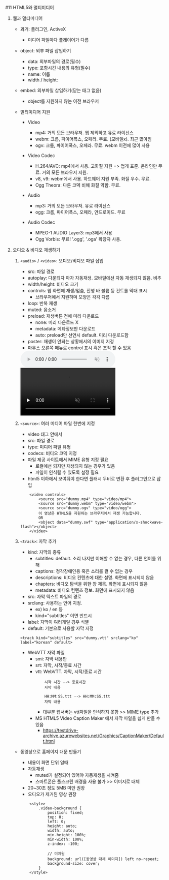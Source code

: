 #11 HTML5와 멀티미디어
1. 웹과 멀티미디어
	- 과거: 플러그인, ActiveX
		- 미디어 파일마다 플레이어가 다름
	- object: 외부 파일 삽입하기
		- data: 외부파일의 경로(필수)
		- type: 포함시긴 내용의 유형(필수)
		- name: 이름
		- width / height:
	- embed: 외부파일 삽입하기(닫는 태그 없음)
		- object를 지원하지 않는 이전 브라우저

	- 멀티미디어 지원
		- Video
			- mp4: 거의 모든 브라우저. 웹 제외하고 유료 라이선스
			- webm: 크롬, 파이어폭스, 오페라. 무료. (모바일x). 최근 많아짐
			- ogv: 크롬, 파이어폭스, 오페라. 무료. webm 이전에 많이 사용

		- Video Codec
			- H.264/AVC: mp4에서 사용. 고화질 지원 => 업게 표준. 온라인만 무료. 거의 모든 브라우저 지원.
			- v8, v9: webm에서 사용. 하드웨어 지원 부족. 화질 우수. 무료.
			- Ogg Theora: 다른 코덱 비해 화질 약함. 무료.

		- Audio
			- mp3: 거의 모든 브라우저. 유료 라이선스
			- ogg: 크롬, 파이어폭스, 오페라, 안드로이드. 무료

		- Audio Codec
			- MPEG-1 AUDIO Layer3: mp3에서 사용
			- Ogg Vorbis: 무료! '.ogg', '.oga' 확장자 사용.

2. 오디오 & 비디오 재생하기
	1. ```<audio>``` / ```<video>```: 오디오/비디오 파일 삽입
		- src: 파일 경로
		- autoplay: 다운되자 마자 자동재생. 모바일에선 자동 재생되지 않음. 비추
		- width/height: 비디오 크기
		- controls: 웹 화면에 재생/멈춤, 진행 바 볼륨 등 컨트롤 막대 표시
			- 브라우저에서 지원하며 모양은 각각 다름
		- loop: 반복 재생
		- muted: 음소거
		- preload: 재생버튼 전에 미리 다운로드
			- none: 미리 다운로드 X
			- metadata: 메타정보만 다운로드
			- auto: preload만 선언시 default. 미리 다운로드함
		- poster: 재생이 안되는 상황에서의 이미지 지정
		- 마우스 오른쪽 메뉴로 control 표시 혹은 조작 할 수 있음

		<audio controls loop muted>
			<source src="https://bigsoundbank.com/UPLOAD/ogg/0115.ogg" type="audio/ogg">
			<source src="https://bigsoundbank.com/UPLOAD/mp3/0117.mp3" type="audio/mp3">
		</audio><br />

		<video controls loop muted width="300" preload="none">
			<source src="https://docs.google.com/uc?export=download&id=1worT_sLRzbUMGyLSUHRhxiW_frAYIQ3o" type="video/ogg">
			<source src="https://filesamples.com/samples/video/webm/sample_960x540.webm" type="video/webm">

			<source src="https://www.learningcontainer.com/wp-content/uploads/2020/05/sample-mp4-file.mp4" type="video/mp4">
		</video><br />

	3. ```<source>```: 여러 미디어 파일 한번에 지정
		- video 태그 안에서
		- src: 파일 경로
		- type: 미디어 파일 유형
		- codecs: 비디오 코덱 지정
		- 파일 제공 사이트에서 MIME 유형 지정 필요
			- 로컬에선 되지만 재생되지 않는 경우가 있음
			- 파일이 인식될 수 있도록 설정 필요
		- html5 이하에서 보여줘야 한다면 플래시 무비로 변환 후 플러그인으로 삽입
		```
			<video controls>
				<source src="dummy.mp4" type="video/mp4">
				<source src="dummy.webm" type="video/webm">
				<source src="dummy.ogv" type="video/ogg">
				이 영상은 HTML5을 지원하는 브라우저에서 재생 가능합니다.
				OR
				<object data="dummy.swf" type="application/x-shockwave-flash"></object>
			</video>
		```

	4. ```<track>```: 자막 추가
		- kind: 자막의 종류
			- subtitles: default. 소리 나지만 이해할 수 없는 경우, 다른 언어를 위해
			- captions: 청각장애인용 혹은 소리를 켤 수 없는 경우
			- descriptions: 비디오 컨텐츠에 대한 설명. 화면에 표시되지 않음
			- chapters: 비디오 탐색을 위한 창 제목. 화면에 표시되지 않음
			- metadata: 비디오 컨텐츠 정보. 화면에 표시되지 않음
		- src: 자막 텍스트 파일의 경로
		- srclang: 사용하는 언어 지정.
			- ex) ko / en 등
			- kind="subtitles" 이면 반드시
		- label: 자막이 여러개일 경우 식별
		- default: 기본으로 사용할 자막 지정
		```
		<track kind="subtitles" src="dummy.vtt" srclang="ko" label="korean" default>
		```

		- WebVTT 자막 파일
			- smi: 자막 내용만
			- srt: 자막, 시작/종료 시간
			- vtt: WebVTT. 자막, 시작/종료 시간
				```
					시작 시간 --> 종료시간
					자막 내용

				 	HH:MM:SS.ttt --> HH:MM:SS.ttt
					자막 내용
				```
				- 대부분 웹서버는 vtt파일을 인식하지 못함 >> MIME type 추가
			- MS HTML5 Video Caption Maker 에서 자막 파일을 쉽게 만들 수 있음
				- https://testdrive-archive.azurewebsites.net/Graphics/CaptionMaker/Default.html

	- 동영상으로 홈페이지 대문 만들기
		- 내용이 화면 단위 일때
		- 자동재생
			- muted가 설정되어 있어야 자동재생을 시켜줌
			- 스마트폰은 풀스크린 배경을 사용 불가 >> 이미지로 대체
		- 20~30초 정도 5MB 미만 권장
		- 오디오가 제거된 영상 권장

		```
			<style>
				.video-background {
					position: fixed;
					top: 0;
					left: 0;
					height: auto;
					width: auto;
					min-height: 100%;
					min-width: 100%;
					z-index: -100;

					// 미지원
					background: url([동영상 대체 이미지]) left no-repeat;
					background-size: cover;
				}
			</style>
		```

